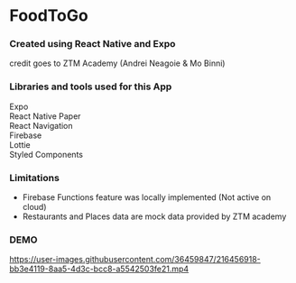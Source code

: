 # FoodToGo

### Created using React Native and Expo

credit goes to ZTM Academy (Andrei Neagoie & Mo Binni)

### Libraries and tools used for this App

Expo <br>
React Native Paper <br>
React Navigation <br>
Firebase <br>
Lottie <br>
Styled Components <br>


### Limitations
- Firebase Functions feature was locally implemented (Not active on cloud) <br>
- Restaurants and Places data are mock data provided by ZTM academy

### DEMO
https://user-images.githubusercontent.com/36459847/216456918-bb3e4119-8aa5-4d3c-bcc8-a5542503fe21.mp4

